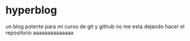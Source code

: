 # hyperblog
un blog potente para mi curso de git y github
no me esta dejando hacer el repositorio aaaaaaaaaaaaaa
